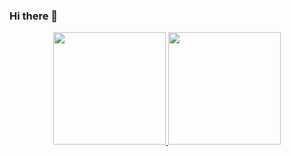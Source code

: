 ### Hi there 👋


<p align="center">
<a href="https://github.com/albertricart">
  <img height="180em" src="https://github-readme-stats-eight-theta.vercel.app/api/top-langs/?username=albertricart&theme=tokyonight&layout=compact" />
  <img height="180em" src="https://github-readme-stats.vercel.app/api?username=albertricart&show_icons=true&theme=tokyonight&count_private=true&include_all_commits=true" />
</a>
</p>
